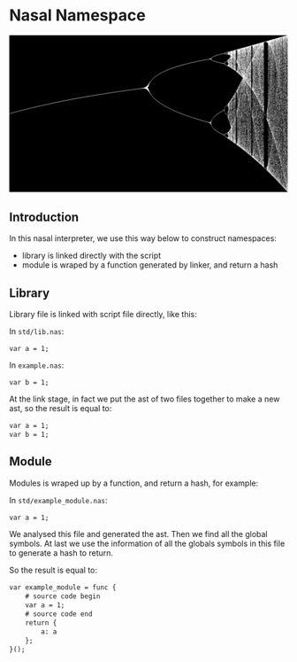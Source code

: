 # Nasal Namespace

![feigenbaum](./pic/feigenbaum.png)

## Introduction

In this nasal interpreter,
we use this way below to construct namespaces:

- library is linked directly with the script
- module is wraped by a function generated by linker, and return a hash

## Library

Library file is linked with script file directly, like this:

In `std/lib.nas`:

```nasal
var a = 1;
```

In `example.nas`:

```nasal
var b = 1;
```

At the link stage,
in fact we put the ast of two files together to make a new ast,
so the result is equal to:

```nasal
var a = 1;
var b = 1;
```

## Module

Modules is wraped up by a function,
and return a hash, for example:

In `std/example_module.nas`:

```nasal
var a = 1;
```

We analysed this file and generated the ast.
Then we find all the global symbols.
At last we use the information of all the globals symbols in this file to generate a hash to return.

So the result is equal to:

```nasal
var example_module = func {
    # source code begin
    var a = 1;
    # source code end
    return {
        a: a
    };
}();
```
